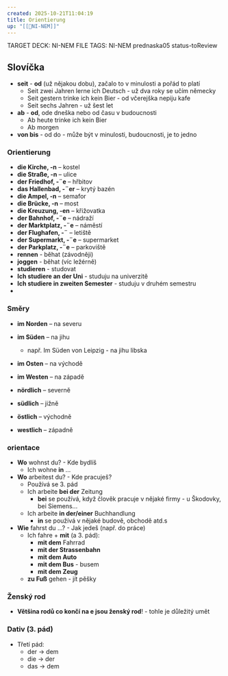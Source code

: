 ```yaml
---
created: 2025-10-21T11:04:19
title: Orientierung
up: "[[📖NI-NEM]]"
---
```


TARGET DECK: NI-NEM
FILE TAGS: NI-NEM prednaska05 status-toReview


## Slovíčka
- **seit** - **od** (už nějakou dobu), začalo to v minulosti a pořád to platí
	- Seit zwei Jahren lerne ich Deutsch - už dva roky se učím německy
	- Seit gestern trinke ich kein Bier - od včerejška nepiju kafe
	- Seit sechs Jahren - už šest let
- **ab** - **od**, ode dneška nebo od času v budoucnosti
	- Ab heute trinke ich kein Bier
	- Ab morgen
- **von bis** - od do - může být v minulosti, budoucnosti, je to jedno

### Orientierung
- **die Kirche, -n** – kostel  
- **die Straße, -n** – ulice  
- **der Friedhof, -¨e** – hřbitov  
- **das Hallenbad, -¨er** – krytý bazén  
- **die Ampel, -n** – semafor  
- **die Brücke, -n** – most  
- **die Kreuzung, -en** – křižovatka  
- **der Bahnhof, -¨e** – nádraží  
- **der Marktplatz, -¨e** – náměstí  
- **der Flughafen, -¨** – letiště  
- **der Supermarkt, -¨e** – supermarket  
- **der Parkplatz, -¨e** – parkoviště
- **rennen** - běhat (závodněji)
- **joggen** - běhat (víc ležérně)
- **studieren** - studovat
- **Ich studiere an der Uni** - studuju na univerzitě
- **Ich studiere in zweiten Semester** - studuju v druhém semestru
- 

### Směry
- **im Norden** – na severu  
- **im Süden** – na jihu
	- např. Im Süden von Leipzig - na jihu libska
- **im Osten** – na východě  
- **im Westen** – na západě  

- **nördlich** – severně 
- **südlich** – jižně
- **östlich** – východně 
- **westlich** – západně

### orientace
- **Wo** wohnst du? - Kde bydlíš
	- Ich wohne **in** ...
- **Wo** arbeitest du? - Kde pracuješ?
	- Používá se 3. pád
	- Ich arbeite **bei der** Zeitung
		- **bei** se používá, když člověk pracuje v nějaké firmy - u Škodovky, bei Siemens...
	- Ich arbeite **in der/einer** Buchhandlung
		- **in** se používá v nějaké budově, obchodě atd.s
- **Wie** fahrst du ...? - Jak jedeš (např. do práce)
	- Ich fahre + **mit** (a 3. pád):
		- **mit dem** Fahrrad
		- **mit der Strassenbahn**
		- **mit dem Auto**
		- **mit dem Bus** - busem
		- **mit dem Zeug**
	- **zu Fuß** gehen - jít pěšky

### Ženský rod
- **Většina rodů co končí na e jsou ženský rod**! - tohle je důležitý umět 


### Dativ (3. pád)
- Třetí pád:
	- der -> dem
	- die -> der
	- das -> dem
